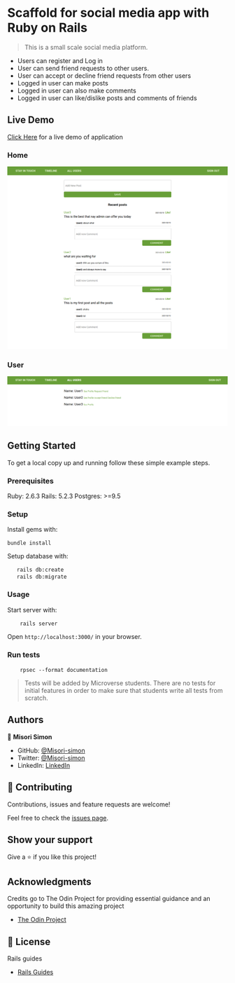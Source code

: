 # Scaffold for social media app with Ruby on Rails

> This is a small scale social media platform.
- Users can register and Log in
- User can send friend requests to other users.
- User can accept or decline friend requests from other users
- Logged in user can make posts
- Logged in user can also make comments
- Logged in user can like/dislike posts and comments of friends



## Live Demo
[Click Here](https://serene-temple-07441.herokuapp.com/) for a live demo of application

### Home
![](./app/assets/images/Screenshot_2021-02-12home.png)

### User
![](./app/assets/images/Screenshot_2021-02-12user.png)

## Getting Started

To get a local copy up and running follow these simple example steps.

### Prerequisites

Ruby: 2.6.3
Rails: 5.2.3
Postgres: >=9.5

### Setup

Install gems with:

```
bundle install
```

Setup database with:

```
   rails db:create
   rails db:migrate
```

### Usage

Start server with:

```
    rails server
```

Open `http://localhost:3000/` in your browser.

### Run tests

```
    rpsec --format documentation
```

> Tests will be added by Microverse students. There are no tests for initial features in order to make sure that students write all tests from scratch.

## Authors

👤 **Misori Simon**

- GitHub: [@Misori-simon](https://github.com/Misori-simon)
- Twitter: [@Misori-simon](https://github.com/misori_simon)
- LinkedIn: [LinkedIn](https://www.linkedin.com/in/misori-simon-05906219b/)

## 🤝 Contributing

Contributions, issues and feature requests are welcome!

Feel free to check the [issues page](issues/).

## Show your support

Give a ⭐️ if you like this project!

## Acknowledgments
Credits go to The Odin Project for providing essential guidance and an opportunity to build this amazing project
- [The Odin Project](https://theodinproject.com/)

## 📝 License

Rails guides
- [Rails Guides](https://guides.rubyonrails.org/)
